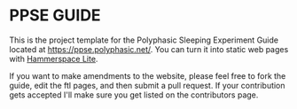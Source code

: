# PPSE GUIDE #
This is the project template for the Polyphasic Sleeping Experiment Guide located at https://ppse.polyphasic.net/. You can turn it into static web pages with  [Hammerspace Lite](https://github.com/Tinytimrob/HammerspaceLite).

If you want to make amendments to the website, please feel free to fork the guide, edit the ftl pages, and then submit a pull request. If your contribution gets accepted I'll make sure you get listed on the contributors page.